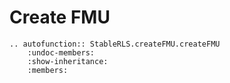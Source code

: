 # Create FMU

```{eval-rst}
.. autofunction:: StableRLS.createFMU.createFMU
    :undoc-members:
    :show-inheritance:
    :members: 
```
